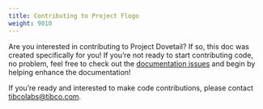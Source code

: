 ```yaml
---
title: Contributing to Project Flogo
weight: 9010
---
```


Are you interested in contributing to Project Dovetail? If so, this doc was created specifically for you! If you’re not ready to start contributing code, no problem, feel free to check out the [documentation issues](https://github.com/TIBCOSoftware/Dovetail/labels/kind%2Fdocs) and begin by helping enhance the documentation!

If you’re ready and interested to make code contributions, please contact tibcolabs@tibco.com.
